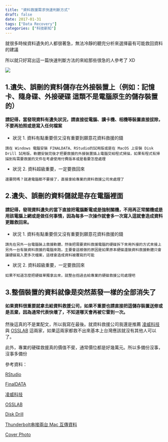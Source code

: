```yaml
---
title: "資料救援需求快速判斷方式"
draft: false
date: 2017-01-31
tags: ["Data Recovery"]
categories: ["科技新知"]
---
```



就很多時候資料遺失的人都很著急，無法冷靜的聽完分析來選擇最有可能救回資料的建議

所以就只好寫出這一篇快速判斷方法的來給那些很急的人參考了 XD

<!--more-->


![](https://hiy.tw/tech/data_recovery/1.jpg)


 
 

## 1.遺失、誤刪的資料儲存在外接裝置上（例如：記憶卡、隨身碟、外接硬碟 這類不是電腦原生的儲存裝置的）

#### 請記得，當發現資料有遺失狀況，請直接從電腦、讀卡機、相機等裝置直接拔除，不要再拍照或是寫入任何檔案


* 狀況 1. 資料有點重要但又沒有重要到願意花資料救援的錢

`請在 Windows 電腦安裝 FINALDATA、RStudio的試用版或是在 MacOS 上安裝 Disk Drill 試用版，軟體安裝完後才把要救援的外接裝置插上電腦交給程式掃描，如果有程式有掃描到有需要救援的文件在考慮使用付費版本或是看要怎麼處理`

* 狀況 2. 資料超級重要，一定要救回來

`還要問嗎？就連電腦都不要接了，直接拿給專業的資料救援公司來處理了`



## 2.遺失、誤刪的資料儲就是存在電腦裡面

#### 請記得，發現資料遺失的當下直接把電腦斷電或是強制關機，不用再正常關機或是用該電腦上網或是做任何事情，因為每多一次操作就會多一次寫入這就會造成資料更難救回來。

* 狀況 1. 資料有點重要但又沒有重要到願意花資料救援的錢

`請先在另外一台電腦裝上救援軟體，然後把需要資料救援電腦的硬碟拆下來用外接的方式來接上另外一台有裝資料救援的電腦來跑，主要會這樣做的原因是如果原本硬碟還裝資料救援軟體只會讓硬碟寫入更多次檔案，這樣會造成資料被覆寫的可能`


* 狀況 2. 資料超級重要，一定要救回來

`如果不知道怎麼把硬碟單獨拿出來，就整台抱過去給專業的硬碟救援公司處理吧`



## 3.整個裝置的資料就像是突然蒸發一樣的全部消失了

#### 如果資料很重要就拿去給資料救援公司，如果不重要也請直接把這儲存裝置送修或是丟棄，因為通常代表快壞了，不知道哪天會再被它雷到一次。



然後這真的不是業配文，所以我寫在最後。就資料救援公司我還是推薦 [凌威科技](http://www.linwei.com.tw/) 與 [OSSLAB](http://www.osslab.com.tw/)  這兩家，如果這兩家都救不出來基本上台灣應該就沒有其他人可以了。

此外，專業的硬碟救援真的價值不斐，通常價位都是好幾萬元。所以多備份沒事，沒事多備份



參考資料：

[RStudio](https://www.rstudio.com/)

[FinalDATA](http://www.finaldata.com/)

[凌威科技](http://www.linwei.com.tw/)

[OSSLAB](http://www.osslab.com.tw/)

[Disk Drill](https://www.cleverfiles.com/)

[Thunderbolt串接兩台 Mac 互傳資料](http://iphone4.tw/forums/showthread.php?t=215528)

[Cover Photo](https://www.flickr.com/photos/jon_a_ross/1482849745)




